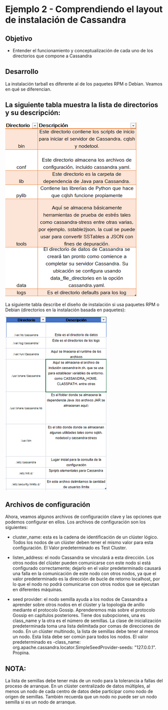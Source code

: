 # Ejemplo 2 - Comprendiendo el layout de instalación de Cassandra

## Objetivo

* Entender el funcionamiento y conceptualización de cada uno de los directorios que compone a Cassandra


## Desarrollo

La instalación tarball es diferente al de los paquetes RPM o Debian. Veamos en qué se diferencian.

## La siguiente tabla muestra la lista de directorios y su descripción:

![tabla](assets/tabla.png)

La siguiente tabla describe el diseño de instalación si usa paquetes RPM o Debian (directorios en la instalación basada en paquetes):

![tabla2](assets/tabla2.png)

## Archivos de configuración

Ahora, veamos algunos archivos de configuración clave y las opciones que podemos configurar en ellos. Los archivos de configuración son los siguientes:

- cluster_name: esta es la cadena de identificación de un clúster lógico. Todos los nodos de un clúster deben tener el mismo valor para esta configuración. El Valor predeterminado es Test Cluster.
-  listen_address: el nodo Cassandra se vinculará a esta dirección. Los otros nodos del clúster pueden comunicarse con este nodo si está configurado correctamente; dejarlo en el valor predeterminado causará una falla en la comunicación de este nodo con otros nodos, ya que el valor predeterminado es la dirección de bucle de retorno localhost, por lo que el nodo no podrá comunicarse con otros nodos que se ejecutan en diferentes máquinas. 

- seed provider: el nodo semilla ayuda a los nodos de Cassandra a aprender sobre otros nodos en el clúster y la topología de anillo mediante el protocolo Gossip. Aprenderemos más sobre el protocolo Gossip en capítulos posteriores. Tiene dos subopciones, una es class_name y la otra es el número de semillas. La clase de inicialización predeterminada toma una lista delimitada por comas de direcciones de nodo. En un clúster multinodo, la lista de semillas debe tener al menos un nodo. Esta lista debe ser común para todos los nodos. El valor predeterminado es -class_name: org.apache.cassandra.locator.SimpleSeedProvider-seeds: "127.0.0.1".
Propina.

## NOTA: 
La lista de semillas debe tener más de un nodo para la tolerancia a fallas del proceso de arranque. En un clúster centralizado de datos múltiples, al menos un nodo de cada centro de datos debe participar como nodo de origen de semillas. También recuerda que un nodo no puede ser un nodo semilla si es un nodo de arranque.

